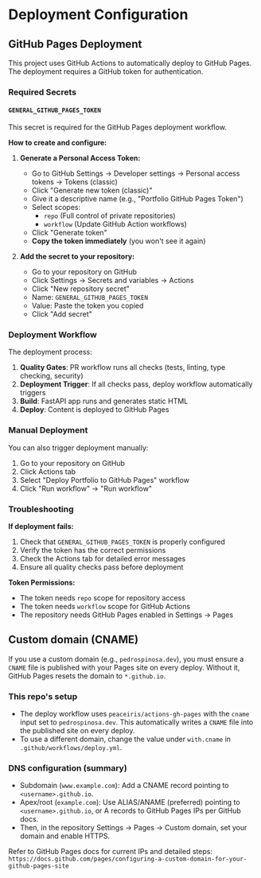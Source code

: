# Deployment Configuration

## GitHub Pages Deployment

This project uses GitHub Actions to automatically deploy to GitHub Pages. The deployment requires a GitHub token for authentication.

### Required Secrets

#### `GENERAL_GITHUB_PAGES_TOKEN`

This secret is required for the GitHub Pages deployment workflow.

**How to create and configure:**

1. **Generate a Personal Access Token:**
   - Go to GitHub Settings → Developer settings → Personal access tokens → Tokens (classic)
   - Click "Generate new token (classic)"
   - Give it a descriptive name (e.g., "Portfolio GitHub Pages Token")
   - Select scopes:
     - `repo` (Full control of private repositories)
     - `workflow` (Update GitHub Action workflows)
   - Click "Generate token"
   - **Copy the token immediately** (you won't see it again)

2. **Add the secret to your repository:**
   - Go to your repository on GitHub
   - Click Settings → Secrets and variables → Actions
   - Click "New repository secret"
   - Name: `GENERAL_GITHUB_PAGES_TOKEN`
   - Value: Paste the token you copied
   - Click "Add secret"

### Deployment Workflow

The deployment process:

1. **Quality Gates**: PR workflow runs all checks (tests, linting, type checking, security)
2. **Deployment Trigger**: If all checks pass, deploy workflow automatically triggers
3. **Build**: FastAPI app runs and generates static HTML
4. **Deploy**: Content is deployed to GitHub Pages

### Manual Deployment

You can also trigger deployment manually:

1. Go to your repository on GitHub
2. Click Actions tab
3. Select "Deploy Portfolio to GitHub Pages" workflow
4. Click "Run workflow" → "Run workflow"

### Troubleshooting

**If deployment fails:**

1. Check that `GENERAL_GITHUB_PAGES_TOKEN` is properly configured
2. Verify the token has the correct permissions
3. Check the Actions tab for detailed error messages
4. Ensure all quality checks pass before deployment

**Token Permissions:**
- The token needs `repo` scope for repository access
- The token needs `workflow` scope for GitHub Actions
- The repository needs GitHub Pages enabled in Settings → Pages

## Custom domain (CNAME)

If you use a custom domain (e.g., `pedrospinosa.dev`), you must ensure a `CNAME` file is published with your Pages site on every deploy. Without it, GitHub Pages resets the domain to `*.github.io`.

### This repo's setup

- The deploy workflow uses `peaceiris/actions-gh-pages` with the `cname` input set to `pedrospinosa.dev`. This automatically writes a `CNAME` file into the published site on every deploy.
- To use a different domain, change the value under `with.cname` in `.github/workflows/deploy.yml`.

### DNS configuration (summary)

- Subdomain (`www.example.com`): Add a CNAME record pointing to `<username>.github.io`.
- Apex/root (`example.com`): Use ALIAS/ANAME (preferred) pointing to `<username>.github.io`, or A records to GitHub Pages IPs per GitHub docs.
- Then, in the repository Settings → Pages → Custom domain, set your domain and enable HTTPS.

Refer to GitHub Pages docs for current IPs and detailed steps: `https://docs.github.com/pages/configuring-a-custom-domain-for-your-github-pages-site`

